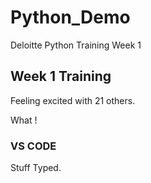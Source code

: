 # Python_Demo
Deloitte Python Training Week 1


## Week 1 Training
Feeling excited with 21 others.


What !

### VS CODE
Stuff Typed.
